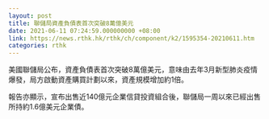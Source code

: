 ```yaml
---
layout: post
title: 聯儲局資產負債表首次突破8萬億美元
date: 2021-06-11 07:24:59.000000000 +08:00
link: https://news.rthk.hk/rthk/ch/component/k2/1595354-20210611.htm
categories: rthk
---
```


美國聯儲局公布，資產負債表首次突破8萬億美元，意味由去年3月新型肺炎疫情爆發，局方啟動資產購買計劃以來，資產規模增加約1倍。

報告亦顯示，宣布出售近140億元企業信貸投資組合後，聯儲局一周以來已經出售所持約1.6億美元企業債。
